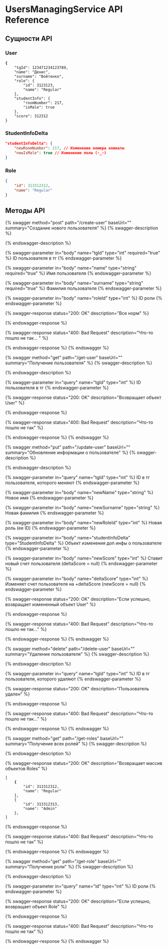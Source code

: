 # UsersManagingService API Reference

## Сущности API

### User

<pre class="language-json"><code class="lang-json"><strong>{
</strong>    "tgId": 123471234123789,
    "name": "Денис",
    "surname": "Войтенко",
    "role": {
        "id": 3123123,
        "name": "Regular"
    },
    "studentInfo": {
        "roomNumber": 217,
        "isMale": true
    },
    "score": 312312
}
</code></pre>

### StudentInfoDelta

```json
"studentInfoDelta": {
    "newRoomNumber": 217, // Изменение номера комнаты
    "newIsMale": true // Изменение пола (-_-)
}
```

### Role

```json
{
    "id": 313312312,
    "name": "Regular"
}
```

## Методы API

{% swagger method="post" path="/create-user" baseUrl="" summary="Создание нового пользователя" %}
{% swagger-description %}

{% endswagger-description %}

{% swagger-parameter in="body" name="tgId" type="int" required="true" %}
ID пользователя в тг
{% endswagger-parameter %}

{% swagger-parameter in="body" name="name" type="string" required="true" %}
Имя пользователя
{% endswagger-parameter %}

{% swagger-parameter in="body" name="surname" type="string" required="true" %}
Фамилия пользователя
{% endswagger-parameter %}

{% swagger-parameter in="body" name="roleId" type="int" %}
ID роли&#x20;
{% endswagger-parameter %}

{% swagger-response status="200: OK" description="Все норм" %}

{% endswagger-response %}

{% swagger-response status="400: Bad Request" description="Что-то пошло не так... " %}

{% endswagger-response %}
{% endswagger %}

{% swagger method="get" path="/get-user" baseUrl="" summary="Получение пользователя" %}
{% swagger-description %}

{% endswagger-description %}

{% swagger-parameter in="query" name="tgId" type="int" %}
ID пользователя в тг
{% endswagger-parameter %}

{% swagger-response status="200: OK" description="Возвращает объект User" %}

{% endswagger-response %}

{% swagger-response status="400: Bad Request" description="Что-то пошло не так" %}

{% endswagger-response %}
{% endswagger %}

{% swagger method="put" path="/update-user" baseUrl="" summary="Обновление информации о пользователе" %}
{% swagger-description %}

{% endswagger-description %}

{% swagger-parameter in="query" name="tgId" type="int" %}
ID в тг пользователя, которого меняют
{% endswagger-parameter %}

{% swagger-parameter in="body" name="newName" type="string" %}
Новое имя
{% endswagger-parameter %}

{% swagger-parameter in="body" name="newSurname" type="string" %}
Новая фамилия
{% endswagger-parameter %}

{% swagger-parameter in="body" name="newRoleId" type="int" %}
Новая роль (ее ID)
{% endswagger-parameter %}

{% swagger-parameter in="body" name="studentInfoDelta" type="StudentInfoDelta" %}
Объект изменения доп инфы о пользователе
{% endswagger-parameter %}

{% swagger-parameter in="body" name="newScore" type="int" %}
Ставит новый счет пользователя (deltaScore = null)
{% endswagger-parameter %}

{% swagger-parameter in="body" name="deltaScore" type="int" %}
Изменяет счет пользователя на +deltaScore (newScore = null)
{% endswagger-parameter %}

{% swagger-response status="200: OK" description="Если успешно, возвращает измененный объект User" %}

{% endswagger-response %}

{% swagger-response status="400: Bad Request" description="Что-то пошло не так..." %}

{% endswagger-response %}
{% endswagger %}

{% swagger method="delete" path="/delete-user" baseUrl="" summary="Удаление пользователя" %}
{% swagger-description %}

{% endswagger-description %}

{% swagger-parameter in="query" name="tgId" type="int" %}
ID в тг пользователя, которого удаляют
{% endswagger-parameter %}

{% swagger-response status="200: OK" description="Пользователь удален" %}

{% endswagger-response %}

{% swagger-response status="400: Bad Request" description="Что-то пошло не так..." %}

{% endswagger-response %}
{% endswagger %}

{% swagger method="get" path="/get-roles" baseUrl="" summary="Получение всех ролей" %}
{% swagger-description %}

{% endswagger-description %}

{% swagger-response status="200: OK" description="Возвращает массив объектов Roles" %}
<pre class="language-json"><code class="lang-json">[
<strong>    {
</strong>        "id": 313312312,
        "name": "Regular"
    },
    {
        "id": 313312313,
        "name": "Admin"
    },
]
</code></pre>
{% endswagger-response %}

{% swagger-response status="400: Bad Request" description="Что-то пошло не так" %}

{% endswagger-response %}
{% endswagger %}

{% swagger method="get" path="/get-role" baseUrl="" summary="Получение роли" %}
{% swagger-description %}

{% endswagger-description %}

{% swagger-parameter in="query" name="id" type="int" %}
ID роли
{% endswagger-parameter %}

{% swagger-response status="200: OK" description="Если успешно, возвращает объект Role" %}

{% endswagger-response %}

{% swagger-response status="400: Bad Request" description="Что-то пошло не так" %}

{% endswagger-response %}
{% endswagger %}

